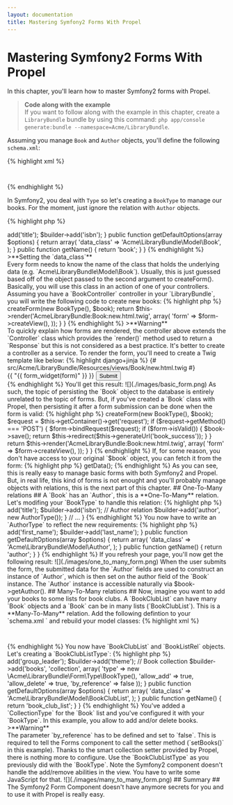 ```yaml
---
layout: documentation
title: Mastering Symfony2 Forms With Propel
---
```


# Mastering Symfony2 Forms With Propel #

In this chapter, you'll learn how to master Symfony2 forms with Propel.

>**Code along with the example**<br />If you want to follow along with the example in this chapter, create a `LibraryBundle` bundle by using this command: `php app/console generate:bundle --namespace=Acme/LibraryBundle`.

Assuming you manage `Book` and `Author` objects, you'll define the following `schema.xml`:

{% highlight xml %}
<?xml version="1.0" encoding="UTF-8"?>
<database name="default" namespace="Acme\LibraryBundle\Model" defaultIdMethod="native">
    <table name="book">
        <column name="id" type="integer" required="true" primaryKey="true" autoIncrement="true" />
        <column name="title" type="varchar" primaryString="1" size="100" />
        <column name="isbn" type="varchar" size="20" />
        <column name="author_id" type="integer" />
        <foreign-key foreignTable="author">
            <reference local="author_id" foreign="id" />
        </foreign-key>
    </table>
    <table name="author">
        <column name="id" type="integer" required="true" primaryKey="true" autoIncrement="true" />
        <column name="first_name" type="varchar" size="100" />
        <column name="last_name" type="varchar" size="100" />
    </table>
</database>
{% endhighlight %}

In Symfony2, you deal with `Type` so let's creating a `BookType` to manage
our books. For the moment, just ignore the relation with `Author` objects.

{% highlight php %}
<?php
// src/Acme/LibraryBundle/Form/Type/BookType.php

namespace Acme\LibraryBundle\Form\Type;

use Symfony\Component\Form\AbstractType;
use Symfony\Component\Form\FormBuilder;

class BookType extends AbstractType
{
    public function buildForm(FormBuilder $builder, array $options)
    {
        $builder->add('title');
        $builder->add('isbn');
    }

    public function getDefaultOptions(array $options)
    {
        return array(
            'data_class' => 'Acme\LibraryBundle\Model\Book',
        );
    }

    public function getName()
    {
        return 'book';
    }
}
{% endhighlight %}

>**Setting the `data_class`**<br />Every form needs to know the name of the class that holds the underlying data (e.g. `Acme\LibraryBundle\Model\Book`). Usually, this is just guessed based off of the object passed to the second argument to createForm().

Basically, you will use this class in an action of one of your controllers.
Assuming you have a `BookController` controller in your `LibraryBundle`, you will
write the following code to create new books:

{% highlight php %}
<?php
// src/Acme/LibraryBundle/Controller/BookController.php

namespace Acme\LibraryBundle\Controller;

use Symfony\Bundle\FrameworkBundle\Controller\Controller;

use Acme\LibraryBundle\Model\Book;
use Acme\LibraryBundle\Form\Type\BookType;

class BookController extends Controller
{
    public function newAction()
    {
        $book = new Book();
        $form = $this->createForm(new BookType(), $book);

        return $this->render('AcmeLibraryBundle:Book:new.html.twig', array(
            'form' => $form->createView(),
        ));
    }
}
{% endhighlight %}

>**Warning**<br />To quickly explain how forms are rendered, the controller above extends the `Controller` class which provides the `render()` method used to return a `Response` but this is not considered as a best practice. It's better to create a controller as a service.

To render the form, you'll need to create a Twig template like below:

{% highlight django+jinja %}
{# src/Acme/LibraryBundle/Resources/views/Book/new.html.twig #}

<form action="{{ "{{ path('book_new')" }} }}" method="post" {{ "{{ form_enctype(form)" }} }}>
    {{ "{{ form_widget(form)" }} }}

    <input type="submit" />
</form>
{% endhighlight %}

You'll get this result:

![](./images/basic_form.png)

As such, the topic of persisting the `Book` object to the database is entirely
unrelated to the topic of forms. But, if you've created a `Book` class with Propel,
then persisting it after a form submission can be done when the form is valid:

{% highlight php %}
<?php
// src/Acme/LibraryBundle/Controller/BookController.php

// ...

    public function newAction()
    {   
        $book = new Book();
        $form = $this->createForm(new BookType(), $book);

        $request = $this->getContainer()->get('request');

        if ($request->getMethod() === 'POST') {
            $form->bindRequest($request);

            if ($form->isValid()) {
                $book->save();

                return $this->redirect($this->generateUrl('book_success'));
            }   
        }   

        return $this->render('AcmeLibraryBundle:Book:new.html.twig', array(
            'form' => $form->createView(),
        )); 
    }   
}
{% endhighlight %}

If, for some reason, you don't have access to your original `$book` object,
you can fetch it from the form:

{% highlight php %}
<?php

$book = $form->getData();
{% endhighlight %}

As you can see, this is really easy to manage basic forms with both Symfony2
and Propel. But, in real life, this kind of forms is not enought and you'll probably
manage objects with relations, this is the next part of this chapter.


## One-To-Many relations ##

A `Book` has an `Author`, this is a **One-To-Many** relation. Let's modifing your
`BookType` to handle this relation:

{% highlight php %}
<?php
// src/Acme/LibraryBundle/Form/Type/BookType.php

namespace Acme\LibraryBundle\Form\Type;

use Symfony\Component\Form\AbstractType;
use Symfony\Component\Form\FormBuilder;

class BookType extends AbstractType
{
    public function buildForm(FormBuilder $builder, array $options)
    {
        $builder->add('title');
        $builder->add('isbn');
        // Author relation
        $builder->add('author', new AuthorType());
    }

    // ...
}
{% endhighlight %}

You now have to write an `AuthorType` to reflect the new requirements:

{% highlight php %}
<?php
// src/Acme/LibraryBundle/Form/Type/AuthorType.php

namespace Acme\LibraryBundle\Form\Type;

use Symfony\Component\Form\AbstractType;
use Symfony\Component\Form\FormBuilder;

class AuthorType extends AbstractType
{
    public function buildForm(FormBuilder $builder, array $options)
    {
        $builder->add('first_name');
        $builder->add('last_name');
    }

    public function getDefaultOptions(array $options)
    {
        return array(
            'data_class' => 'Acme\LibraryBundle\Model\Author',
        );
    }

    public function getName()
    {
        return 'author';
    }
}
{% endhighlight %}

If you refresh your page, you'll now get the following result:

![](./images/one_to_many_form.png)

When the user submits the form, the submitted data for the `Author` fields are used to construct an
instance of `Author`, which is then set on the author field of the `Book` instance.
The `Author` instance is accessible naturally via $book->getAuthor().


## Many-To-Many relations ##

Now, imagine you want to add your books to some lists for book clubs. A `BookClubList` can have many
`Book` objects and a `Book` can be in many lists (`BookClubList`). This is a **Many-To-Many** relation.

Add the following defintion to your `schema.xml ` and rebuild your model classes:

{% highlight xml %}
<table name="book_club_list" description="Reading list for a book club.">
    <column name="id" required="true" primaryKey="true" autoIncrement="true" type="INTEGER" description="Unique ID for a school reading list." />
    <column name="group_leader" required="true" type="VARCHAR" size="100" description="The name of the teacher in charge of summer reading." />
    <column name="theme" required="false" type="VARCHAR" size="50" description="The theme, if applicable, for the reading list." />
    <column name="created_at" required="false" type="TIMESTAMP" />
</table>
<table name="book_x_list" phpName="BookListRel" isCrossRef="true"
    description="Cross-reference table for many-to-many relationship between book rows and book_club_list rows.">
    <column name="book_id" primaryKey="true" type="INTEGER" description="Fkey to book.id" />
    <column name="book_club_list_id" primaryKey="true" type="INTEGER" description="Fkey to book_club_list.id" />
    <foreign-key foreignTable="book" onDelete="cascade">
        <reference local="book_id" foreign="id" />
    </foreign-key>
    <foreign-key foreignTable="book_club_list" onDelete="cascade">
        <reference local="book_club_list_id" foreign="id" />
    </foreign-key>
</table>
{% endhighlight %}

You now have `BookClubList` and `BookListRel` objects. Let's creating a `BookClubListType`:

{% highlight php %}
<?php
// src/Acme/LibraryBundle/Form/Type/BookClubListType.php

namespace Acme\LibraryBundle\Form\Type;

use Symfony\Component\Form\AbstractType;
use Symfony\Component\Form\FormBuilder;

class BookClubListType extends AbstractType
{
    public function buildForm(FormBuilder $builder, array $options)
    {
        $builder->add('group_leader');
        $builder->add('theme');
        // Book collection
        $builder->add('books', 'collection', array(
            'type'          => new \Acme\LibraryBundle\Form\Type\BookType(),
            'allow_add'     => true,
            'allow_delete'  => true,
            'by_reference'  => false
        ));
    }

    public function getDefaultOptions(array $options)
    {
        return array(
            'data_class' => 'Acme\LibraryBundle\Model\BookClubList',
        );
    }

    public function getName()
    {
        return 'book_club_list';
    }
}
{% endhighlight %}

You've added a `CollectionType` for the `Book` list and you've configured it
with your `BookType`. In this example, you allow to add and/or delete books.

>**Warning**<br />The parameter `by_reference` has to be defined and set to `false`. This is required to tell the Forms component to call the setter method (`setBooks()` in this example).

Thanks to the smart collection setter provided by Propel, there is nothing more to configure.
Use the `BookClubListType` as you previously did with the `BookType`. Note the Symfony2 component
doesn't handle the add/remove abilities in the view. You have to write some JavaScript for that.

![](./images/many_to_many_form.png)

## Summary ##

The Symfony2 Form Component doesn't have anymore secrets for you and to use it with Propel is really
easy.
